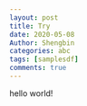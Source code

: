 ```yaml
---
layout: post
title: Try
date: 2020-05-08
Author: Shengbin
categories: abc
tags: [samplesdf]
comments: true
---
```


hello world!
